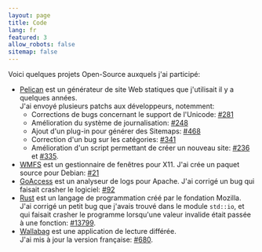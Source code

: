 ```yaml
---
layout: page
title: Code
lang: fr
featured: 3
allow_robots: false
sitemap: false
---
```


Voici quelques projets Open-Source auxquels j'ai participé:

-   [Pelican](http://getpelican.com) est un générateur de site Web statiques
    que j'utilisait il y a quelques années.  
    J'ai envoyé plusieurs patchs aux développeurs, notemment:
    - Corrections de bugs concernant le support de l'Unicode: [#281][pelican-281]
    - Amélioration du système de journalisation: [#248][pelican-284]
    - Ajout d'un plug-in pour générer des Sitemaps: [#468][pelican-468]
    - Correction d'un bug sur les catégories: [#341][pelican-341]
    - Amélioration d'un script permettant de créer un nouveau site: [#236][pelican-236] et [#335][pelican-335].
-   [WMFS](http://wmfs.info) est un gestionnaire de fenêtres pour X11.
    J'ai crée un paquet source pour Debian: [#21][wmfs-21]
-   [GoAccess](https://github.com/allinurl/goaccess/) est un analyseur de logs pour Apache. 
    J'ai corrigé un bug qui faisait crasher le logiciel: [#92][goaccess-92]
-   [Rust](http://rust-lang.org) est un langage de programmation créé par le fondation Mozilla.  
    J'ai corrigé un petit bug que j'avais trouvé dans le module `std::io`, et qui faisait crasher le programme
    lorsqu'une valeur invalide était passée à une fonction: [#13799][rust-13799].
-   [Wallabag](http://wallabag.org) est une application de lecture différée.  
    J'ai mis à jour la version française: [#680][wallabag-680].


[pelican-281]:    https://github.com/getpelican/pelican/pull/281 "Patch for issue #271 (« Unicode issue in category name »)"
[pelican-284]:    https://github.com/getpelican/pelican/pull/284 "pelican/log.py simplified a bit"
[pelican-468]:    https://github.com/getpelican/pelican/pull/468 "New signal and new plugin"
[pelican-341]:    https://github.com/getpelican/pelican/pull/341 "Trailing slashes removed to avoid category bug"
[pelican-236]:    https://github.com/getpelican/pelican/pull/236 "Removed small errors in pelican-quickstart"
[pelican-335]:    https://github.com/getpelican/pelican/pull/335 "Quickstart templates"
[wmfs-21]:    https://github.com/xorg62/wmfs/pull/12 "Added a debian/ folder"
[goaccess-92]: https://github.com/allinurl/goaccess/pull/92 "Check if `geo_location_data` is not NULL before using it"
[rust-13799]: https://github.com/mozilla/rust/pull/13799  "Added missing values in std::io::standard_error()"
[wallabag-680]:   https://github.com/wallabag/wallabag/pull/680   "French translation update"   
